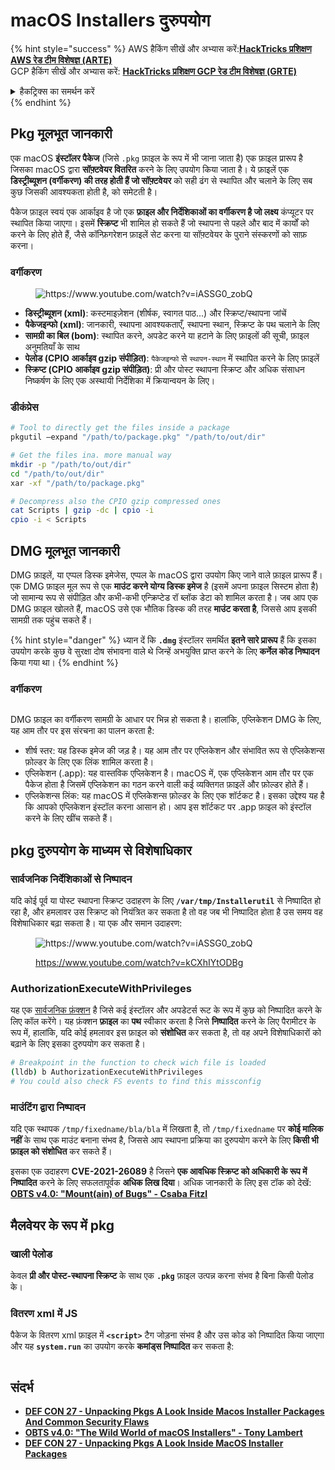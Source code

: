 # macOS Installers दुरुपयोग

{% hint style="success" %}
AWS हैकिंग सीखें और अभ्यास करें:<img src="/.gitbook/assets/arte.png" alt="" data-size="line">[**HackTricks प्रशिक्षण AWS रेड टीम विशेषज्ञ (ARTE)**](https://training.hacktricks.xyz/courses/arte)<img src="/.gitbook/assets/arte.png" alt="" data-size="line">\
GCP हैकिंग सीखें और अभ्यास करें: <img src="/.gitbook/assets/grte.png" alt="" data-size="line">[**HackTricks प्रशिक्षण GCP रेड टीम विशेषज्ञ (GRTE)**<img src="/.gitbook/assets/grte.png" alt="" data-size="line">](https://training.hacktricks.xyz/courses/grte)

<details>

<summary>हैकट्रिक्स का समर्थन करें</summary>

* [**सदस्यता योजनाएं**](https://github.com/sponsors/carlospolop) की जाँच करें!
* **शामिल हों** 💬 [**डिस्कॉर्ड समूह**](https://discord.gg/hRep4RUj7f) या [**टेलीग्राम समूह**](https://t.me/peass) या हमें **ट्विटर** 🐦 [**@hacktricks\_live**](https://twitter.com/hacktricks\_live)** पर फॉलो** करें।
* **हैकिंग ट्रिक्स साझा करें, हैकट्रिक्स**](https://github.com/carlospolop/hacktricks) और [**हैकट्रिक्स क्लाउड**](https://github.com/carlospolop/hacktricks-cloud) github रेपो में PR जमा करके।

</details>
{% endhint %}

## Pkg मूलभूत जानकारी

एक macOS **इंस्टॉलर पैकेज** (जिसे `.pkg` फ़ाइल के रूप में भी जाना जाता है) एक फ़ाइल प्रारूप है जिसका macOS द्वारा **सॉफ़्टवेयर वितरित** करने के लिए उपयोग किया जाता है। ये फ़ाइलें एक **डिस्ट्रीब्यूशन (वर्गीकरण) की तरह होती हैं जो सॉफ़्टवेयर** को सही ढंग से स्थापित और चलाने के लिए सब कुछ जिसकी आवश्यकता होती है, को समेटती है।

पैकेज फ़ाइल स्वयं एक आर्काइव है जो एक **फ़ाइल और निर्देशिकाओं का वर्गीकरण है जो लक्ष्य** कंप्यूटर पर स्थापित किया जाएगा। इसमें **स्क्रिप्ट** भी शामिल हो सकते हैं जो स्थापना से पहले और बाद में कार्यों को करने के लिए होते हैं, जैसे कॉन्फ़िगरेशन फ़ाइलें सेट करना या सॉफ़्टवेयर के पुराने संस्करणों को साफ़ करना।

### वर्गीकरण

<figure><img src="../../../.gitbook/assets/Pasted Graphic.png" alt="https://www.youtube.com/watch?v=iASSG0_zobQ"><figcaption></figcaption></figure>

* **डिस्ट्रीब्यूशन (xml)**: कस्टमाइज़ेशन (शीर्षक, स्वागत पाठ...) और स्क्रिप्ट/स्थापना जांचें
* **पैकेजइन्फो (xml)**: जानकारी, स्थापना आवश्यकताएँ, स्थापना स्थान, स्क्रिप्ट के पथ चलाने के लिए
* **सामग्री का बिल (bom)**: स्थापित करने, अपडेट करने या हटाने के लिए फ़ाइलों की सूची, फ़ाइल अनुमतियाँ के साथ
* **पेलोड (CPIO आर्काइव gzip संपीड़ित)**: `पैकेजइन्फो` से `स्थापन-स्थान` में स्थापित करने के लिए फ़ाइलें
* **स्क्रिप्ट (CPIO आर्काइव gzip संपीड़ित)**: प्री और पोस्ट स्थापना स्क्रिप्ट और अधिक संसाधन निष्कर्षण के लिए एक अस्थायी निर्देशिका में क्रियान्वयन के लिए।

### डीकंप्रेस
```bash
# Tool to directly get the files inside a package
pkgutil —expand "/path/to/package.pkg" "/path/to/out/dir"

# Get the files ina. more manual way
mkdir -p "/path/to/out/dir"
cd "/path/to/out/dir"
xar -xf "/path/to/package.pkg"

# Decompress also the CPIO gzip compressed ones
cat Scripts | gzip -dc | cpio -i
cpio -i < Scripts
```
## DMG मूलभूत जानकारी

DMG फ़ाइलें, या एप्पल डिस्क इमेजेस, एप्पल के macOS द्वारा उपयोग किए जाने वाले फ़ाइल प्रारूप हैं। एक DMG फ़ाइल मूल रूप से एक **माउंट करने योग्य डिस्क इमेज** है (इसमें अपना फ़ाइल सिस्टम होता है) जो सामान्य रूप से संपीड़ित और कभी-कभी एन्क्रिप्टेड रॉ ब्लॉक डेटा को शामिल करता है। जब आप एक DMG फ़ाइल खोलते हैं, macOS उसे एक भौतिक डिस्क की तरह **माउंट करता है**, जिससे आप इसकी सामग्री तक पहुंच सकते हैं।

{% hint style="danger" %}
ध्यान दें कि **`.dmg`** इंस्टॉलर समर्थित **इतने सारे प्रारूप** हैं कि इसका उपयोग करके कुछ वे सुरक्षा दोष संभावना वाले थे जिन्हें अभयुक्ति प्राप्त करने के लिए **कर्नेल कोड निष्पादन** किया गया था।
{% endhint %}

### वर्गीकरण

<figure><img src="../../../.gitbook/assets/image (225).png" alt=""><figcaption></figcaption></figure>

DMG फ़ाइल का वर्गीकरण सामग्री के आधार पर भिन्न हो सकता है। हालांकि, एप्लिकेशन DMG के लिए, यह आम तौर पर इस संरचना का पालन करता है:

* शीर्ष स्तर: यह डिस्क इमेज की जड़ है। यह आम तौर पर एप्लिकेशन और संभावित रूप से एप्लिकेशन्स फ़ोल्डर के लिए एक लिंक शामिल करता है।
* एप्लिकेशन (.app): यह वास्तविक एप्लिकेशन है। macOS में, एक एप्लिकेशन आम तौर पर एक पैकेज होता है जिसमें एप्लिकेशन का गठन करने वाली कई व्यक्तिगत फ़ाइलें और फ़ोल्डर होते हैं।
* एप्लिकेशन्स लिंक: यह macOS में एप्लिकेशन्स फ़ोल्डर के लिए एक शॉर्टकट है। इसका उद्देश्य यह है कि आपको एप्लिकेशन इंस्टॉल करना आसान हो। आप इस शॉर्टकट पर .app फ़ाइल को इंस्टॉल करने के लिए खींच सकते हैं।

## pkg दुरुपयोग के माध्यम से विशेषाधिकार

### सार्वजनिक निर्देशिकाओं से निष्पादन

यदि कोई पूर्व या पोस्ट स्थापना स्क्रिप्ट उदाहरण के लिए **`/var/tmp/Installerutil`** से निष्पादित हो रहा है, और हमलावर उस स्क्रिप्ट को नियंत्रित कर सकता है तो वह जब भी निष्पादित होता है उस समय वह विशेषाधिकार बढ़ा सकता है। या एक और समान उदाहरण:

<figure><img src="../../../.gitbook/assets/Pasted Graphic 5.png" alt="https://www.youtube.com/watch?v=iASSG0_zobQ"><figcaption><p><a href="https://www.youtube.com/watch?v=kCXhIYtODBg">https://www.youtube.com/watch?v=kCXhIYtODBg</a></p></figcaption></figure>

### AuthorizationExecuteWithPrivileges

यह एक [सार्वजनिक फ़ंक्शन](https://developer.apple.com/documentation/security/1540038-authorizationexecutewithprivileg) है जिसे कई इंस्टॉलर और अपडेटर्स रूट के रूप में कुछ को निष्पादित करने के लिए कॉल करेंगे। यह फ़ंक्शन **फ़ाइल** का **पथ** स्वीकार करता है जिसे **निष्पादित** करने के लिए पैरामीटर के रूप में, हालांकि, यदि कोई हमलावर इस फ़ाइल को **संशोधित** कर सकता है, तो वह अपने विशेषाधिकारों को बढ़ाने के लिए इसका दुरुपयोग कर सकता है।
```bash
# Breakpoint in the function to check wich file is loaded
(lldb) b AuthorizationExecuteWithPrivileges
# You could also check FS events to find this missconfig
```
### माउंटिंग द्वारा निष्पादन

यदि एक स्थापक `/tmp/fixedname/bla/bla` में लिखता है, तो `/tmp/fixedname` पर **कोई मालिक नहीं** के साथ एक माउंट बनाना संभव है, जिससे आप स्थापना प्रक्रिया का दुरुपयोग करने के लिए **किसी भी फ़ाइल को संशोधित** कर सकते हैं।

इसका एक उदाहरण **CVE-2021-26089** है जिसने **एक आवधिक स्क्रिप्ट को अधिकारी के रूप में निष्पादित** करने के लिए सफलतापूर्वक **अधिक लिख दिया**। अधिक जानकारी के लिए इस टॉक को देखें: [**OBTS v4.0: "Mount(ain) of Bugs" - Csaba Fitzl**](https://www.youtube.com/watch?v=jSYPazD4VcE)

## मैलवेयर के रूप में pkg

### खाली पेलोड

केवल **प्री और पोस्ट-स्थापना स्क्रिप्ट** के साथ एक **`.pkg`** फ़ाइल उत्पन्न करना संभव है बिना किसी पेलोड के।

### वितरण xml में JS

पैकेज के वितरण xml फ़ाइल में **`<script>`** टैग जोड़ना संभव है और उस कोड को निष्पादित किया जाएगा और यह **`system.run`** का उपयोग करके **कमांड्स निष्पादित** कर सकता है:

<figure><img src="../../../.gitbook/assets/image (1043).png" alt=""><figcaption></figcaption></figure>

## संदर्भ

* [**DEF CON 27 - Unpacking Pkgs A Look Inside Macos Installer Packages And Common Security Flaws**](https://www.youtube.com/watch?v=iASSG0\_zobQ)
* [**OBTS v4.0: "The Wild World of macOS Installers" - Tony Lambert**](https://www.youtube.com/watch?v=Eow5uNHtmIg)
* [**DEF CON 27 - Unpacking Pkgs A Look Inside MacOS Installer Packages**](https://www.youtube.com/watch?v=kCXhIYtODBg)
